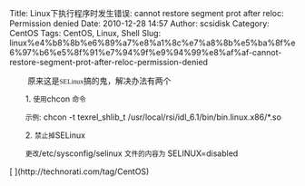 Title: Linux下执行程序时发生错误: cannot restore segment prot after reloc: Permission denied
Date: 2010-12-28 14:57
Author: scsidisk
Category: CentOS
Tags: CentOS, Linux, Shell
Slug: linux%e4%b8%8b%e6%89%a7%e8%a1%8c%e7%a8%8b%e5%ba%8f%e6%97%b6%e5%8f%91%e7%94%9f%e9%94%99%e8%af%af-cannot-restore-segment-prot-after-reloc-permission-denied

<span style="font-family: 'STHeiti Light';">　　</span>
<span style="font-family: 'STHeiti Light';">原来这是<span style="font: 12.0px Monaco;">SELinux</span>搞的鬼，解决办法有两个</span>

<span style="font: 12.0px STHeiti Light;">　　</span> 1.
<span style="font: 12.0px STHeiti Light;">使用</span>chcon
<span style="font: 12.0px STHeiti Light;">命令</span>

<span style="font: 12.0px STHeiti Light;">　　</span>
<span style="font: 12.0px STHeiti Light;">示例</span>: chcon -t
texrel\_shlib\_t /usr/local/rsi/idl\_6.1/bin/bin.linux.x86/\*.so

<span style="font: 12.0px STHeiti Light;">　　</span> 2.
<span style="font: 12.0px STHeiti Light;">禁止掉</span>SELinux

<span style="font: 12.0px STHeiti Light;">　　</span>
<span style="font: 12.0px STHeiti Light;">更改</span>/etc/sysconfig/selinux
<span style="font: 12.0px STHeiti Light;">文件的内容为</span>
SELINUX=disabled

<div class="posttagsblock">
[ ](http://technorati.com/tag/CentOS)

</div>

